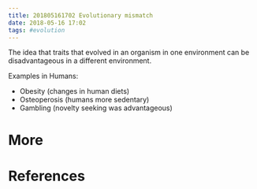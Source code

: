 ```yaml
---
title: 201805161702 Evolutionary mismatch
date: 2018-05-16 17:02
tags: #evolution
---
```

The idea that traits that evolved in an organism in one environment can be disadvantageous in a different environment.

Examples in Humans:
* Obesity (changes in human diets)
* Osteoperosis (humans more sedentary)
* Gambling (novelty seeking was advantageous)

# More


# References